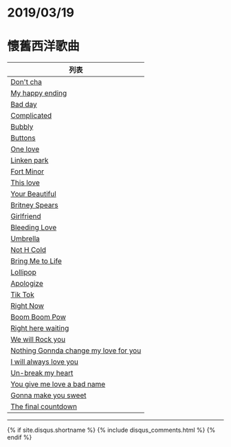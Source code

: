 # 2019/03/19
# 懷舊西洋歌曲

列表 |
--------- |
[Don't cha](https://www.youtube.com/watch?v=YNSxNsr4wmA) |
[My happy ending](https://www.youtube.com/watch?v=s8QYxmpuyxg) |
[Bad day](https://www.youtube.com/watch?v=gH476CxJxfg) |
[Complicated](https://www.youtube.com/watch?v=5NPBIwQyPWE) |
[Bubbly](https://www.youtube.com/watch?v=AWGqoCNbsvM) |
[Buttons](https://www.youtube.com/watch?v=VCLxJd1d84s) |
[One love](https://www.youtube.com/watch?v=GFGPSx6cPN0) |
[Linken park](https://www.youtube.com/channel/UCZU9T1ceaOgwfLRq7OKFU4Q) |
[Fort Minor](https://www.youtube.com/user/FortMinorVideos) |
[This love](https://www.youtube.com/watch?v=XPpTgCho5ZA) |
[Your Beautiful](https://www.youtube.com/watch?v=oofSnsGkops) |
[Britney Spears](https://www.youtube.com/user/BritneySpears) |
[Girlfriend](https://www.youtube.com/watch?v=Bg59q4puhmg) |
[Bleeding Love](https://www.youtube.com/watch?v=7_weSk0BonM) |
[Umbrella](https://www.youtube.com/watch?v=CvBfHwUxHIk) |
[Not H Cold](https://www.youtube.com/watch?v=kTHNpusq654) |
[Bring Me to Life](https://www.youtube.com/watch?v=3YxaaGgTQYM) |
[Lollipop](https://www.youtube.com/watch?v=6md5RSnVUuo) |
[Apologize](https://www.youtube.com/watch?v=ZSM3w1v-A_Y) |
[Tik Tok](https://www.youtube.com/watch?v=iP6XpLQM2Cs) |
[Right Now](https://www.youtube.com/watch?v=vIaH35-MLsk) |
[Boom Boom Pow](https://www.youtube.com/watch?v=4m48GqaOz90) |
[Right here waiting](https://www.youtube.com/watch?v=S_E2EHVxNAE) |
[We will Rock you](https://www.youtube.com/watch?v=-tJYN-eG1zk) |
[Nothing Gonnda change my love for you]() |
[I will always love you]() |
[Un-break my heart]() |
[You give me love a bad name]() |
[Gonna make you sweet]() |
[The final countdown]() |

* * *

{% if site.disqus.shortname %}
  {% include disqus_comments.html %}
{% endif %}
